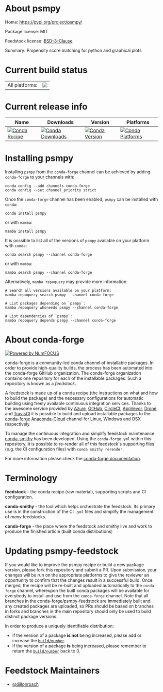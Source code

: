 About psmpy
===========

Home: https://pypi.org/project/psmpy/

Package license: MIT

Feedstock license: [BSD-3-Clause](https://github.com/conda-forge/psmpy-feedstock/blob/main/LICENSE.txt)

Summary: Propensity score matching for python and graphical plots

Current build status
====================


<table><tr><td>All platforms:</td>
    <td>
      <a href="https://dev.azure.com/conda-forge/feedstock-builds/_build/latest?definitionId=17625&branchName=main">
        <img src="https://dev.azure.com/conda-forge/feedstock-builds/_apis/build/status/psmpy-feedstock?branchName=main">
      </a>
    </td>
  </tr>
</table>

Current release info
====================

| Name | Downloads | Version | Platforms |
| --- | --- | --- | --- |
| [![Conda Recipe](https://img.shields.io/badge/recipe-psmpy-green.svg)](https://anaconda.org/conda-forge/psmpy) | [![Conda Downloads](https://img.shields.io/conda/dn/conda-forge/psmpy.svg)](https://anaconda.org/conda-forge/psmpy) | [![Conda Version](https://img.shields.io/conda/vn/conda-forge/psmpy.svg)](https://anaconda.org/conda-forge/psmpy) | [![Conda Platforms](https://img.shields.io/conda/pn/conda-forge/psmpy.svg)](https://anaconda.org/conda-forge/psmpy) |

Installing psmpy
================

Installing `psmpy` from the `conda-forge` channel can be achieved by adding `conda-forge` to your channels with:

```
conda config --add channels conda-forge
conda config --set channel_priority strict
```

Once the `conda-forge` channel has been enabled, `psmpy` can be installed with `conda`:

```
conda install psmpy
```

or with `mamba`:

```
mamba install psmpy
```

It is possible to list all of the versions of `psmpy` available on your platform with `conda`:

```
conda search psmpy --channel conda-forge
```

or with `mamba`:

```
mamba search psmpy --channel conda-forge
```

Alternatively, `mamba repoquery` may provide more information:

```
# Search all versions available on your platform:
mamba repoquery search psmpy --channel conda-forge

# List packages depending on `psmpy`:
mamba repoquery whoneeds psmpy --channel conda-forge

# List dependencies of `psmpy`:
mamba repoquery depends psmpy --channel conda-forge
```


About conda-forge
=================

[![Powered by
NumFOCUS](https://img.shields.io/badge/powered%20by-NumFOCUS-orange.svg?style=flat&colorA=E1523D&colorB=007D8A)](https://numfocus.org)

conda-forge is a community-led conda channel of installable packages.
In order to provide high-quality builds, the process has been automated into the
conda-forge GitHub organization. The conda-forge organization contains one repository
for each of the installable packages. Such a repository is known as a *feedstock*.

A feedstock is made up of a conda recipe (the instructions on what and how to build
the package) and the necessary configurations for automatic building using freely
available continuous integration services. Thanks to the awesome service provided by
[Azure](https://azure.microsoft.com/en-us/services/devops/), [GitHub](https://github.com/),
[CircleCI](https://circleci.com/), [AppVeyor](https://www.appveyor.com/),
[Drone](https://cloud.drone.io/welcome), and [TravisCI](https://travis-ci.com/)
it is possible to build and upload installable packages to the
[conda-forge](https://anaconda.org/conda-forge) [Anaconda-Cloud](https://anaconda.org/)
channel for Linux, Windows and OSX respectively.

To manage the continuous integration and simplify feedstock maintenance
[conda-smithy](https://github.com/conda-forge/conda-smithy) has been developed.
Using the ``conda-forge.yml`` within this repository, it is possible to re-render all of
this feedstock's supporting files (e.g. the CI configuration files) with ``conda smithy rerender``.

For more information please check the [conda-forge documentation](https://conda-forge.org/docs/).

Terminology
===========

**feedstock** - the conda recipe (raw material), supporting scripts and CI configuration.

**conda-smithy** - the tool which helps orchestrate the feedstock.
                   Its primary use is in the construction of the CI ``.yml`` files
                   and simplify the management of *many* feedstocks.

**conda-forge** - the place where the feedstock and smithy live and work to
                  produce the finished article (built conda distributions)


Updating psmpy-feedstock
========================

If you would like to improve the psmpy recipe or build a new
package version, please fork this repository and submit a PR. Upon submission,
your changes will be run on the appropriate platforms to give the reviewer an
opportunity to confirm that the changes result in a successful build. Once
merged, the recipe will be re-built and uploaded automatically to the
`conda-forge` channel, whereupon the built conda packages will be available for
everybody to install and use from the `conda-forge` channel.
Note that all branches in the conda-forge/psmpy-feedstock are
immediately built and any created packages are uploaded, so PRs should be based
on branches in forks and branches in the main repository should only be used to
build distinct package versions.

In order to produce a uniquely identifiable distribution:
 * If the version of a package **is not** being increased, please add or increase
   the [``build/number``](https://docs.conda.io/projects/conda-build/en/latest/resources/define-metadata.html#build-number-and-string).
 * If the version of a package **is** being increased, please remember to return
   the [``build/number``](https://docs.conda.io/projects/conda-build/en/latest/resources/define-metadata.html#build-number-and-string)
   back to 0.

Feedstock Maintainers
=====================

* [@dillonroach](https://github.com/dillonroach/)

